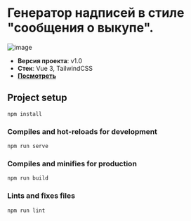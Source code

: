 # Генератор надписей в стиле "сообщения о выкупе".
![image](https://user-images.githubusercontent.com/68184759/198194329-2d243bb9-2f62-4548-9269-c9f457a4d9fe.png)

- **Версия проекта**: v1.0
- **Стек**: Vue 3, TailwindCSS
- **[Посмотреть](https://teal-cactus-22e87b.netlify.app/)**

## Project setup
```
npm install
```

### Compiles and hot-reloads for development
```
npm run serve
```

### Compiles and minifies for production
```
npm run build
```

### Lints and fixes files
```
npm run lint
```
